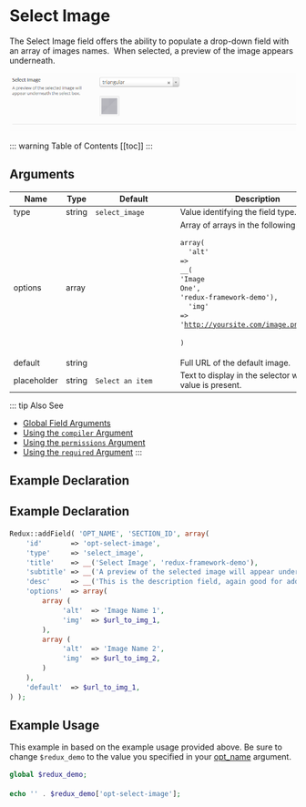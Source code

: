 # Select Image

The Select Image field offers the ability to populate a drop-down field with an array of images names.  When selected, a preview of the image appears underneath.

<span style="display:block;text-align:center">![](./img/select_image.png)</span>

::: warning Table of Contents
[[toc]]
:::

## Arguments
|Name|Type|<div style="width:135px;">Default</div>|Description|
|--- |--- |--- |--- |
|type|string|`select_image`|Value identifying the field type.|
|options|array||Array of arrays in the following format:<br /><pre class="language-php codecopy-enabled"><code><span class="token keyword">array</span><span class="token punctuation">(</span><br />&nbsp;&nbsp;<span class="token single-quoted-string string">'alt'</span> <span class="token operator">=</span><span class="token operator">&gt;</span> <span class="token function">__</span><span class="token punctuation">(</span> <span class="token single-quoted-string string">'Image One'</span><span class="token punctuation">,</span> <span class="token single-quoted-string string">'redux-framework-demo'</span><span class="token punctuation">)</span><span class="token punctuation">,</span><br />&nbsp;&nbsp;<span class="token single-quoted-string string">'img'</span> <span class="token operator">=</span><span class="token operator">&gt;</span> <span class="token single-quoted-string string">'http://yoursite.com/image.png'</span> </span><br/>)</code></pre>|
|default|string||Full URL of the default image.|
|placeholder|string|`Select an item`|Text to display in the selector when no value is present.|

::: tip Also See
- [Global Field Arguments](../configuration/fields/arguments.md)
- [Using the `compiler` Argument](../configuration/fields/compiler.md)
- [Using the `permissions` Argument](../configuration/fields/permissions.md)
- [Using the `required` Argument](../configuration/fields/required.md)
:::




## Example Declaration
<script>
import builder from './select-image.json';
export default {
    data () {
        return {
            builder: builder,
            defaults: {
                'color'       : '#333', 
                'font-style'  : '700', 
                'font-family' : 'Abel', 
                'google'      : true,
                'font-size'   : '33px', 
                'line-height' : '40'
            }
        };
    }
}
</script>
<builder :builder_json="builder" :builder_defaults="defaults" />

## Example Declaration
```php
Redux::addField( 'OPT_NAME', 'SECTION_ID', array(
    'id'       => 'opt-select-image',
    'type'     => 'select_image',
    'title'    => __('Select Image', 'redux-framework-demo'),
    'subtitle' => __('A preview of the selected image will appear underneath the select box.', 'redux-framework-demo'),
    'desc'     => __('This is the description field, again good for additional info.', 'redux-framework-demo'),
    'options'  => array(
        array (
             'alt'  => 'Image Name 1',
             'img'  => $url_to_img_1,
        ),
        array (
             'alt'  => 'Image Name 2',
             'img'  => $url_to_img_2,
        )
    ),
    'default'  => $url_to_img_1,
) );
```

## Example Usage
This example in based on the example usage provided above. Be sure to change `$redux_demo` to the value you specified in your [opt_name](../configuration/global_arguments.md#opt_name) argument.

```php
global $redux_demo;

echo '' . $redux_demo['opt-select-image'];
```
